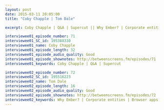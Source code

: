 ```yaml
---
layout: post
date: 2015-03-11 20:05:00
title: "Coby Chapple | Tom Dale"

excerpt: Coby Chapple | Q&A | Supercut || Why Ember? | Corporate entities | Browser apps | JavaScript | Designers | Glimmer engine | Future | FastBoot

interviewee01_episode_number: 71
interviewee01_SC_id: 195388330
interviewee01_name: Coby Chapple
interviewee01_episode_length: 32
interviewee01_episode_audio_quality: Good
interviewee01_episode_shownotes: http://betweenscreens.fm/episodes/71
interviewee01_keywords: Coby Chapple | Q&A | Supercut

interviewee02_episode_number: 72
interviewee02_SC_id: 195516223
interviewee02_name: Tom Dale
interviewee02_episode_length: 16
interviewee02_episode_audio_quality: Good
interviewee02_episode_shownotes: http://betweenscreens.fm/episodes/72
interviewee02_keywords: Why Ember? | Corporate entities | Browser apps | JavaScript | Designers | Glimmer engine | Future | FastBoot
---
```

